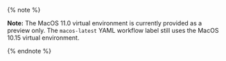 {% note %}

**Note:** The MacOS 11.0 virtual environment is currently provided as a preview only. The `macos-latest` YAML workflow label still uses the MacOS 10.15 virtual environment.

{% endnote %}
